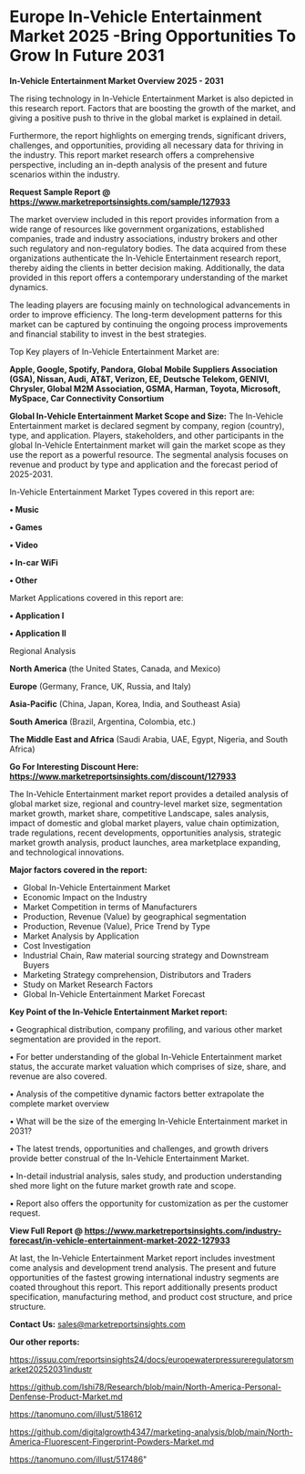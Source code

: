 # Europe In-Vehicle Entertainment Market 2025 -Bring Opportunities To Grow In Future 2031

<Strong> In-Vehicle Entertainment Market Overview 2025 - 2031</strong>

The rising technology in In-Vehicle Entertainment Market is also depicted in this research report. Factors that are boosting the growth of the market, and giving a positive push to thrive in the global market is explained in detail.

Furthermore, the report highlights on emerging trends, significant drivers, challenges, and opportunities, providing all necessary data for thriving in the industry. This report market research offers a comprehensive perspective, including an in-depth analysis of the present and future scenarios within the industry.

<strong>Request Sample Report @ <a href=https://www.marketreportsinsights.com/sample/127933>https://www.marketreportsinsights.com/sample/127933</a></strong>

The market overview included in this report provides information from a wide range of resources like government organizations, established companies, trade and industry associations, industry brokers and other such regulatory and non-regulatory bodies. The data acquired from these organizations authenticate the In-Vehicle Entertainment research report, thereby aiding the clients in better decision making. Additionally, the data provided in this report offers a contemporary understanding of the market dynamics.

The leading players are focusing mainly on technological advancements in order to improve efficiency. The long-term development patterns for this market can be captured by continuing the ongoing process improvements and financial stability to invest in the best strategies.

Top Key players of In-Vehicle Entertainment Market are:

<strong>Apple, Google, Spotify, Pandora, Global Mobile Suppliers Association (GSA), Nissan, Audi, AT&T, Verizon, EE, Deutsche Telekom, GENIVI, Chrysler, Global M2M Association, GSMA, Harman, Toyota, Microsoft, MySpace, Car Connectivity Consortium</strong>

<strong><b>Global In-Vehicle Entertainment Market Scope and Size:</b></strong>
The In-Vehicle Entertainment market is declared segment by company, region (country), type, and application. Players, stakeholders, and other participants in the global In-Vehicle Entertainment market will gain the market scope as they use the report as a powerful resource. The segmental analysis focuses on revenue and product by type and application and the forecast period of 2025-2031.

In-Vehicle Entertainment Market Types covered in this report are:

<strong>• Music

• Games

• Video

• In-car WiFi

• Other</strong>

Market Applications covered in this report are:

<strong>• Application I

• Application II</strong> 

Regional Analysis

<strong>North America</strong> (the United States, Canada, and Mexico)

<strong>Europe</strong> (Germany, France, UK, Russia, and Italy)

<strong>Asia-Pacific</strong> (China, Japan, Korea, India, and Southeast Asia)

<strong>South America</strong> (Brazil, Argentina, Colombia, etc.)

<strong>The Middle East and Africa</strong> (Saudi Arabia, UAE, Egypt, Nigeria, and South Africa)

<strong>Go For Interesting Discount Here: <a href=https://www.marketreportsinsights.com/discount/127933>https://www.marketreportsinsights.com/discount/127933</a></strong>

The In-Vehicle Entertainment market report provides a detailed analysis of global market size, regional and country-level market size, segmentation market growth, market share, competitive Landscape, sales analysis, impact of domestic and global market players, value chain optimization, trade regulations, recent developments, opportunities analysis, strategic market growth analysis, product launches, area marketplace expanding, and technological innovations.

<strong><b>Major factors covered in the report:</b></strong>
<ul>
  <li>Global In-Vehicle Entertainment Market </li>
  <li>Economic Impact on the Industry</li>
  <li>Market Competition in terms of Manufacturers</li>
  <li>Production, Revenue (Value) by geographical segmentation</li>
  <li>Production, Revenue (Value), Price Trend by Type</li>
  <li>Market Analysis by Application</li>
  <li>Cost Investigation</li>
  <li>Industrial Chain, Raw material sourcing strategy and Downstream Buyers</li>
  <li>Marketing Strategy comprehension, Distributors and Traders</li>
  <li>Study on Market Research Factors</li>
  <li>Global In-Vehicle Entertainment Market Forecast</li>
</ul>

<strong><b>Key Point of the In-Vehicle Entertainment Market report:</b></strong>

• Geographical distribution, company profiling, and various other market segmentation are provided in the report.

• For better understanding of the global In-Vehicle Entertainment market status, the accurate market valuation which comprises of size, share, and revenue are also covered.

• Analysis of the competitive dynamic factors better extrapolate the complete market overview

• What will be the size of the emerging In-Vehicle Entertainment market in 2031?

• The latest trends, opportunities and challenges, and growth drivers provide better construal of the In-Vehicle Entertainment Market.

• In-detail industrial analysis, sales study, and production understanding shed more light on the future market growth rate and scope.

• Report also offers the opportunity for customization as per the customer request.

<strong><b>View Full Report @ <a href=https://www.marketreportsinsights.com/industry-forecast/in-vehicle-entertainment-market-2022-127933>https://www.marketreportsinsights.com/industry-forecast/in-vehicle-entertainment-market-2022-127933</a></b></strong>


At last, the In-Vehicle Entertainment Market report includes investment come analysis and development trend analysis. The present and future opportunities of the fastest growing international industry segments are coated throughout this report. This report additionally presents product specification, manufacturing method, and product cost structure, and price structure.

<strong>Contact Us:</strong>
sales@marketreportsinsights.com

<strong>Our other reports:</strong>

<a href=https://issuu.com/reportsinsights24/docs/europewaterpressureregulatorsmarket20252031industr>https://issuu.com/reportsinsights24/docs/europewaterpressureregulatorsmarket20252031industr</a>

<a href=https://github.com/Ishi78/Research/blob/main/North-America-Personal-Denfense-Product-Market.md>https://github.com/Ishi78/Research/blob/main/North-America-Personal-Denfense-Product-Market.md</a>

<a href=https://tanomuno.com/illust/518612>https://tanomuno.com/illust/518612</a>

<a href=https://github.com/digitalgrowth4347/marketing-analysis/blob/main/North-America-Fluorescent-Fingerprint-Powders-Market.md>https://github.com/digitalgrowth4347/marketing-analysis/blob/main/North-America-Fluorescent-Fingerprint-Powders-Market.md</a>

<a href=https://tanomuno.com/illust/517486>https://tanomuno.com/illust/517486</a>"
